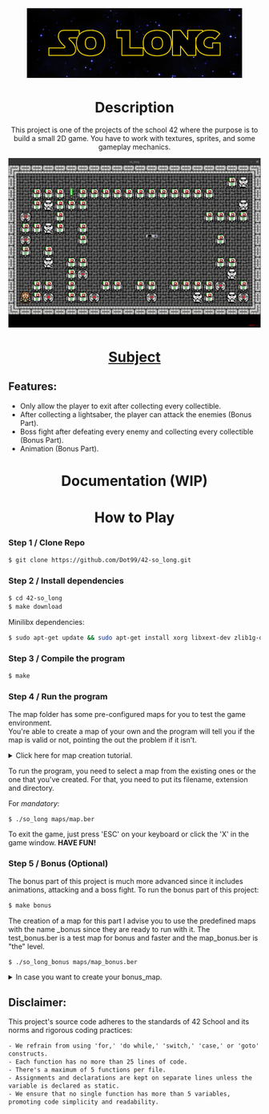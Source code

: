 <div align="center">
	<img src="docs/logo.png" alt="logo">
</div>

<div align="center">
	<h1>Description</h1>
	<p>This project is one of the projects of the school 42 where the purpose is to build a small 2D game. You have to work with textures, sprites, and some gameplay mechanics.</p>
</div>

<div align="center">
	<img src="docs/game.png" alt="Game Screenshot">
</div>

<div align="center">
	<h1><a href="docs/subject.pdf">Subject</a><h2>
</div>

## Features:
- Only allow the player to exit after collecting every collectible.
- After collecting a lightsaber, the player can attack the enemies (Bonus Part).
- Boss fight after defeating every enemy and collecting every collectible (Bonus Part).
- Animation (Bonus Part).

<div align="center">
	<h1><a>Documentation (WIP)</a></h1>
</div>

<div align="center">
	<h1>How to Play</h1>
</div>

### Step 1 / Clone Repo

```bash
$ git clone https://github.com/Dot99/42-so_long.git
```

### Step 2 / Install dependencies

```bash
$ cd 42-so_long
$ make download
```
Minilibx dependencies:
```bash
$ sudo apt-get update && sudo apt-get install xorg libxext-dev zlib1g-dev libbsd-dev
```

### Step 3 / Compile the program

```bash
$ make
```

### Step 4 / Run the program
The map folder has some pre-configured maps for you to test the game environment.  
You're able to create a map of your own and the program will tell you if the map is valid or not, pointing the out the problem if it isn't.  

<details>
<summary>Click here for map creation tutorial.</summary>
  
Map Rules:  
It has to be a **rectangular closed map** (walls around) and there needs to be a valid way to collect the health packs and to the exit.  
The map file extension has to be **'.ber'**.  
The map is composed by 5 elements:  
```
- '1' for walls;
- '0' for available floor;
- 'P' for Player starting position;
- 'E' for exit;
- 'C' for collectible;
```

Map example:
```
1111111111111111
1C0100000000C011
1000011111000001
1P0011E000001001
1000000000000001
1000000000000001
1111011100001001
10C0000C100000C1
1111111111111111
```
</details>

To run the program, you need to select a map from the existing ones or the one that you've created. For that, you need to put its filename, extension and directory.  
  
For *mandatory*:
```bash
$ ./so_long maps/map.ber
```

To exit the game, just press 'ESC' on your keyboard or click the 'X' in the game window. **HAVE FUN!**

### Step 5 / Bonus (Optional)

The bonus part of this project is much more advanced since it includes animations, attacking and a boss fight.
To run the bonus part of this project:

```bash
$ make bonus
```

The creation of a map for this part I advise you to use the predefined maps with the name _bonus since they are ready to run with it. The test_bonus.ber is a test map for bonus and faster and the map_bonus.ber is "the" level.

```bash
$ ./so_long_bonus maps/map_bonus.ber
```

<details>
<summary>In case you want to create your bonus_map.</summary>
  
Map Rules:  
It has to be a **rectangular closed map** (walls around) and there needs to be a valid way to collect the health packs and to the exit.  
The map file extension has to be **'.ber'**.  
The map is composed by 5 elements:  
```
- '1' for walls;
- '0' for available floor;
- 'P' for Player starting position;
- 'E' for exit;
- 'C' for collectible;
- 'X' for enemies;
- 'L' for lightsaber;
```

Map example:
```
1111111111111111
1C010000000ECE11
1000L11111000001
1P0011X000001001
100000000E000001
1000000000000001
1111011100001001
10C0000C100000C1
1111111111111111
```
</details>

## Disclaimer:
This project's source code adheres to the standards of 42 School and its norms and rigorous coding practices:
```
- We refrain from using 'for,' 'do while,' 'switch,' 'case,' or 'goto' constructs.
- Each function has no more than 25 lines of code. 
- There's a maximum of 5 functions per file.
- Assignments and declarations are kept on separate lines unless the variable is declared as static.
- We ensure that no single function has more than 5 variables, promoting code simplicity and readability.
```
